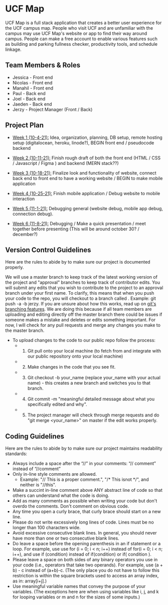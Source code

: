 # UCF Map
UCF Map is a full stack application that creates a better user experience for the UCF campus map. People who visit UCF and are unfamiliar with the campus may use UCF Map's website or app to find their way around campus. People can make a free account to enable various features such as building and parking fullness checker, productivity tools, and schedule linkage.

## Team Members & Roles
* Jessica   -   Front end
* Nicolas   -   Front end
* Manahil   -   Front end
* Paul  -   Back end
* Joel  -   Back end
* Jaeden    -   Back end
* Jerzy -   Project Manager (Front / Back)

## Project Plan

* <ins>Week 1 (10-4-21):</ins>     Idea, organization, planning, DB setup, remote hosting setup (digitalocean, heroku, linode?), BEGIN front end / pseudocode backend

* <ins>Week 2 (10-11-21):</ins>        Finish rough draft of both the front end (HTML / CSS / Javascript / Figma ) and backend (MERN stack??)

* <ins>Week 3 (10-18-21):</ins>        Finalize look and functionality of website, connect back end to front end to have a working website / BEGIN to make mobile application

* <ins>Week 4 (10-25-21):</ins>        Finish mobile application / Debug website to mobile interaction

* <ins>Week 5 (11-1-21):</ins>     Debugging general (website debug, mobile app debug, connection debug).

* <ins>Week 6 (11-8-21):</ins>     Debugging / Make a quick presentation / meet together before presenting (This will be around october 30? / december?)

## Version Control Guidelines

Here are the rules to abide by to make sure our project is documented properly.

We will use a master branch to keep track of the latest working version of the project and "approval" branches to keep track of contributor edits. You will submit any edits that you wish to contribute to the project to an approval branch under your first name. To clarify, this means that when you push your code to the repo, you will checkout to a branch called <your name>. Example: git push -a -b jerzy. If you are unsure about how this works, read up on [git's branching features](https://git-scm.com/book/en/v2/Git-Branching-Basic-Branching-and-Merging). We are doing this because if all team members are uploading and editing directly off the master branch there could be issues if someone makes a mistake and deletes or edits something important. For now, I will check for any pull requests and merge any changes you make to the master branch.

* To upload changes to the code to our public repo follow the process:
    - 1. Git pull onto your local machine (to fetch from and integrate with our public repository onto your local machine)
    - 2. Make changes in the code that you see fit.
    - 3. Git checkout -b your_name (replace your_name with your actual name) - this creates a new branch and switches you to that branch.
    - 4. Git commit -m "meaningful detailed message about what you specifically edited and why". 
    - 5. The project manager will check through merge requests and do "git merge <your_name>" on master if the edit works properly.

## Coding Guidelines

Here are the rules to abide by to make sure our project maintains readability standards:

* Always include a space after the “//” in your comments: “// comment” instead of “//comment”
* Only in-line style comments are allowed.
    -   Example: "// This is a proper comment.", "/* This isnot */", and neither is "//this".
* Make a succint in-line comment above ANY abstract line of code so that others can understand what the code is doing.
* Add as many comments as possible when writing your code but don't overdo the comments. Don't comment on obvious code.
* Any time you open a curly brace, that curly brace should start on a new line.
* Please do not write excessively long lines of code. Lines must be no longer than 100 characters wide.
* Avoid excessive consecutive blank lines. In general, you should never have more than one or two
consecutive blank lines.
* Do leave a space before the opening parenthesis in an if statement or a loop. For example, use
use for (i = 0; i < n; i++) instead of for(i = 0; i < n; i++), and use if (condition) instead of if(condition) or if( condition ).
* Please leave a space on both sides of any binary operators you use in your code (i.e., operators that take two operands). For example, use (a + b) - c instead of (a+b)-c. (The only place you do not have to follow this restriction is within the square brackets used to access an array index, as in: array[i+j].)
* Use meaningful variable names that convey the purpose of your variables. (The exceptions here are when using variables like i, j, and k for looping variables or m and n for the sizes of some inputs.)
